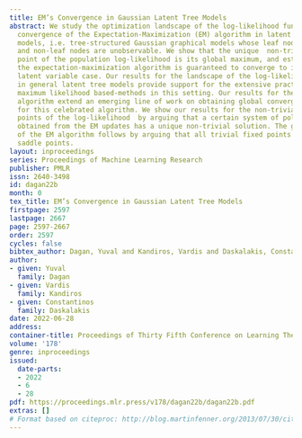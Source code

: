 ```yaml
---
title: EM’s Convergence in Gaussian Latent Tree Models
abstract: We study the optimization landscape of the log-likelihood function and the
  convergence of the Expectation-Maximization (EM) algorithm in latent Gaussian tree
  models, i.e. tree-structured Gaussian graphical models whose leaf nodes are observable
  and non-leaf nodes are unobservable. We show that the unique  non-trivial stationary
  point of the population log-likelihood is its global maximum, and establish that
  the expectation-maximization algorithm is guaranteed to converge to it in the single
  latent variable case. Our results for the landscape of the log-likelihood function
  in general latent tree models provide support for the extensive practical use of
  maximum likelihood based-methods in this setting. Our results for the expectation-maximization
  algorithm extend an emerging line of work on obtaining global convergence guarantees
  for this celebrated algorithm. We show our results for the non-trivial stationary
  points of the log-likelihood  by arguing that a certain system of polynomial equations
  obtained from the EM updates has a unique non-trivial solution. The global convergence
  of the EM algorithm follows by arguing that all trivial fixed points are higher-order
  saddle points.
layout: inproceedings
series: Proceedings of Machine Learning Research
publisher: PMLR
issn: 2640-3498
id: dagan22b
month: 0
tex_title: EM’s Convergence in Gaussian Latent Tree Models
firstpage: 2597
lastpage: 2667
page: 2597-2667
order: 2597
cycles: false
bibtex_author: Dagan, Yuval and Kandiros, Vardis and Daskalakis, Constantinos
author:
- given: Yuval
  family: Dagan
- given: Vardis
  family: Kandiros
- given: Constantinos
  family: Daskalakis
date: 2022-06-28
address:
container-title: Proceedings of Thirty Fifth Conference on Learning Theory
volume: '178'
genre: inproceedings
issued:
  date-parts:
  - 2022
  - 6
  - 28
pdf: https://proceedings.mlr.press/v178/dagan22b/dagan22b.pdf
extras: []
# Format based on citeproc: http://blog.martinfenner.org/2013/07/30/citeproc-yaml-for-bibliographies/
---
```


